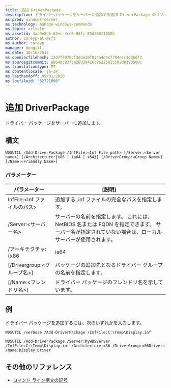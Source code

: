 ```yaml
---
title: 追加 DriverPackage
description: ドライバーパッケージをサーバーに追加する追加 DriverPackage のリファレンストピックです。
ms.prod: windows-server
ms.technology: manage-windows-commands
ms.topic: article
ms.assetid: 3ac9e8d5-63ec-4ce8-86fc-85d28011050b
author: coreyp-at-msft
ms.author: coreyp
manager: dongill
ms.date: 10/16/2017
ms.openlocfilehash: 12d7f7078cf3dde10f834a4d4c7784ecc1d9bdf2
ms.sourcegitcommit: ab64dc83fca28039416c26226815502d0193500c
ms.translationtype: MT
ms.contentlocale: ja-JP
ms.lasthandoff: 05/01/2020
ms.locfileid: "82721090"
---
```

# <a name="add-driverpackage"></a>追加 DriverPackage

ドライバー パッケージをサーバーに追加します。

## <a name="syntax"></a>構文

```
WDSUTIL /Add-DriverPackage /InfFile:<Inf File path> [/Server:<Server name>] [/Architecture:{x86 | ia64 | x64}] [/DriverGroup:<Group Name>] [/Name:<Friendly Name>]
```

### <a name="parameters"></a>パラメーター

|          パラメーター           |                                                              [説明]                                                              |
|------------------------------|---------------------------------------------------------------------------------------------------------------------------------------|
|   InfFile:\<Inf ファイルのパス>   |                                           追加する .inf ファイルの完全なパスを指定します。                                            |
|    /Server:\<サーバー名>    | サーバーの名前を指定します。 これには、NetBIOS 名または FQDN を指定できます。 サーバー名が指定されていない場合は、ローカル サーバーが使用されます。 |
|      /アーキテクチャ: {x86      |                                                                 ia64                                                                  |
| [/Drivergroup:\<グループ名>] |                             パッケージの追加先となるドライバー グループの名前を指定します。                              |
|   [/Name:\<フレンドリ名>]   |                                           ドライバー パッケージのフレンドリ名を示しています。                                            |

## <a name="examples"></a>例

ドライバー パッケージを追加するには、次のいずれかを入力します。
```
WDSUTIL /verbose /Add-DriverPackage /InfFile:C:\Temp\Display.inf
```
```
WDSUTIL /Add-DriverPackage /Server:MyWDSServer /InfFile:C:\Temp\Display.inf /Architecture:x86 /DriverGroup:x86Drivers /Name:Display Driver
```

## <a name="additional-references"></a>その他のリファレンス

- [コマンド ライン構文の記号](command-line-syntax-key.md)


